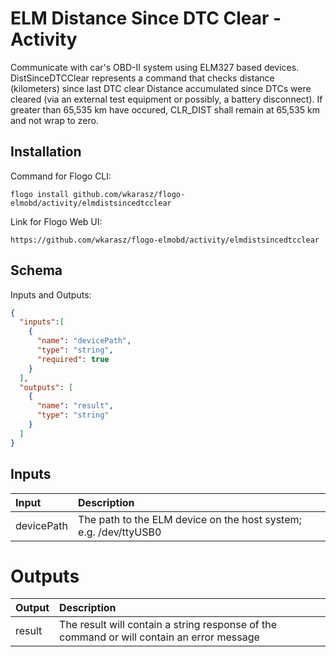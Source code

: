 # 	ELM Distance Since DTC Clear - Activity

Communicate with car's OBD-II system using ELM327 based devices.
DistSinceDTCClear represents a command that checks distance (kilometers) since last DTC clear
Distance accumulated since DTCs were cleared (via an external test equipment or possibly, a battery disconnect).  If greater than 65,535 km have occured, CLR_DIST shall remain at 65,535 km and not wrap to zero.


## Installation
Command for Flogo CLI:
```console
flogo install github.com/wkarasz/flogo-elmobd/activity/elmdistsincedtcclear
```

Link for Flogo Web UI:
```console
https://github.com/wkarasz/flogo-elmobd/activity/elmdistsincedtcclear
```

## Schema
Inputs and Outputs:
```json
{
  "inputs":[
    {
      "name": "devicePath",
      "type": "string",
      "required": true
    }
  ],
  "outputs": [
    {
      "name": "result",
      "type": "string"
    }
  ]
}
```
## Inputs
| Input            | Description    |
|:-----------------|:---------------|
| devicePath       | The path to the ELM device on the host system; e.g. /dev/ttyUSB0 |

# Outputs
| Output           | Description    |
|:-----------------|:---------------|
| result           | The result will contain a string response of the command or will contain an error message |
